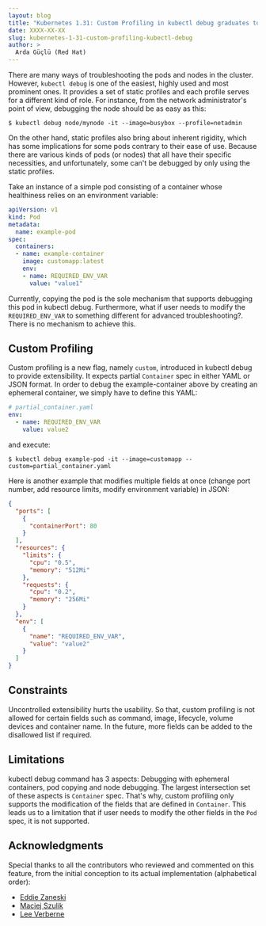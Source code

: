 ```yaml
---
layout: blog
title: "Kubernetes 1.31: Custom Profiling in kubectl debug graduates to beta"
date: XXXX-XX-XX
slug: kubernetes-1-31-custom-profiling-kubectl-debug
author: >
  Arda Güçlü (Red Hat)
---
```


There are many ways of troubleshooting the pods and nodes in the cluster. However, `kubectl debug` is one of the easiest, highly used and most prominent ones. It
provides a set of static profiles and each profile serves for a different kind of role. For instance, from the network administrator's point of view, 
debugging the node should be as easy as this:

```shell
$ kubectl debug node/mynode -it --image=busybox --profile=netadmin
```

On the other hand, static profiles also bring about inherent rigidity, which has some implications for some pods contrary to their ease of use.
Because there are various kinds of pods (or nodes) that all have their specific
necessities, and unfortunately, some can't be debugged by only using the static profiles. 

Take an instance of a simple pod consisting of a container whose healthiness relies on an environment variable:

```yaml
apiVersion: v1
kind: Pod
metadata:
  name: example-pod
spec:
  containers:
  - name: example-container
    image: customapp:latest
    env:
    - name: REQUIRED_ENV_VAR
      value: "value1"
```

Currently, copying the pod is the sole mechanism that supports debugging this pod in kubectl debug. Furthermore, what if user needs to modify the `REQUIRED_ENV_VAR` to something different
for advanced troubleshooting?. There is no mechanism to achieve this.

## Custom Profiling

Custom profiling is a new flag, namely `custom`, introduced in kubectl debug to provide extensibility. It expects partial `Container` spec in either YAML or JSON format. 
In order to debug the example-container above by creating an ephemeral container, we simply have to define this YAML:

```yaml
# partial_container.yaml
env:
  - name: REQUIRED_ENV_VAR
    value: value2
```

and execute:

```shell
$ kubectl debug example-pod -it --image=customapp --custom=partial_container.yaml
```

Here is another example that modifies multiple fields at once (change port number, add resource limits, modify environment variable) in JSON:

```json
{
  "ports": [
    {
      "containerPort": 80
    }
  ],
  "resources": {
    "limits": {
      "cpu": "0.5",
      "memory": "512Mi"
    },
    "requests": {
      "cpu": "0.2",
      "memory": "256Mi"
    }
  },
  "env": [
    {
      "name": "REQUIRED_ENV_VAR",
      "value": "value2"
    }
  ]
}
```

## Constraints

Uncontrolled extensibility hurts the usability. So that, custom profiling is not allowed for certain fields such as command, image, lifecycle, volume devices and container name.
In the future, more fields can be added to the disallowed list if required.

## Limitations

kubectl debug command has 3 aspects: Debugging with ephemeral containers, pod copying and node debugging. The largest intersection set of these aspects is `Container` spec.
That's why, custom profiling only supports the modification of the fields that are defined in `Container`. This leads us to a limitation that if user needs to modify the 
other fields in the `Pod` spec, it is not supported.

## Acknowledgments

Special thanks to all the contributors who reviewed and commented on this feature, from the initial conception to its actual implementation (alphabetical order):

- [Eddie Zaneski](https://github.com/eddiezane)
- [Maciej Szulik](https://github.com/soltysh)
- [Lee Verberne](https://github.com/verb)